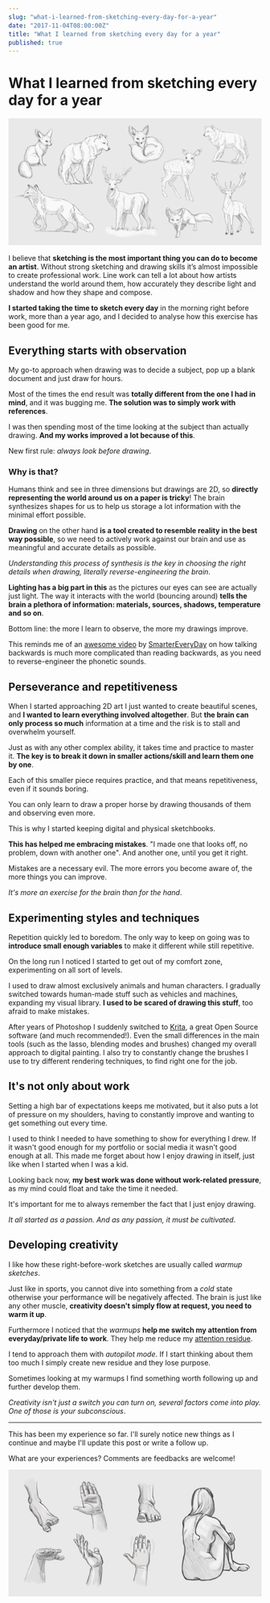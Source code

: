 ```yaml
---
slug: "what-i-learned-from-sketching-every-day-for-a-year"
date: "2017-11-04T08:00:00Z"
title: "What I learned from sketching every day for a year"
published: true
---
```


# What I learned from sketching every day for a year

![Cover image](cover-grey.png)

I believe that **sketching is the most important thing you can do to become an artist**.
Without strong sketching and drawing skills it’s almost impossible to create professional work.
Line work can tell a lot about how artists understand the world around them, how accurately they describe light and shadow and how they shape and compose.

**I started taking the time to sketch every day** in the morning right before work, more than a year ago, and I decided to analyse how this exercise has been good for me.

## Everything starts with observation

My go-to approach when drawing was to decide a subject, pop up a blank document and just draw for hours.

Most of the times the end result was **totally different from the one I had in mind**, and it was bugging me.
**The solution was to simply work with references**.

I was then spending most of the time looking at the subject than actually drawing.
**And my works improved a lot because of this**.

New first rule: _always look before drawing_.

### Why is that?

Humans think and see in three dimensions but drawings are 2D, so **directly representing the world around us on a paper is tricky**!
The brain synthesizes shapes for us to help us storage a lot information with the minimal effort possible.

**Drawing** on the other hand **is a tool created to resemble reality in the best way possible**, so we need to actively work against our brain and use as meaningful and accurate details as possible.

_Understanding this process of synthesis is the key in choosing the right details when drawing, literally reverse-engineering the brain_.

**Lighting has a big part in this** as the pictures our eyes can see are actually just light.
The way it interacts with the world (bouncing around) **tells the brain a plethora of information: materials, sources, shadows, temperature and so on**.

Bottom line: the more I learn to observe, the more my drawings improve.

This reminds me of an [awesome video](https://www.youtube.com/watch?v=L5cAnxNVWkw) by [SmarterEveryDay](https://www.youtube.com/channel/UC6107grRI4m0o2-emgoDnAA) on how talking backwards is much more complicated than reading backwards, as you need to reverse-engineer the phonetic sounds.

## Perseverance and repetitiveness

When I started approaching 2D art I just wanted to create beautiful scenes, and **I wanted to learn everything involved altogether**.
But **the brain can only process so much** information at a time and the risk is to stall and overwhelm yourself.

Just as with any other complex ability, it takes time and practice to master it.
**The key is to break it down in smaller actions/skill and learn them one by one**.

Each of this smaller piece requires practice, and that means repetitiveness, even if it sounds boring.

You can only learn to draw a proper horse by drawing thousands of them and observing even more.

This is why I started keeping digital and physical sketchbooks.

**This has helped me embracing mistakes**. "I made one that looks off, no problem, down with another one". And another one, until you get it right.

Mistakes are a necessary evil.
The more errors you become aware of, the more things you can improve.

_It's more an exercise for the brain than for the hand_.

## Experimenting styles and techniques

Repetition quickly led to boredom. The only way to keep on going was to **introduce small enough variables** to make it different while still repetitive.

On the long run I noticed I started to get out of my comfort zone, experimenting on all sort of levels.

I used to draw almost exclusively animals and human characters.
I gradually switched towards human-made stuff such as vehicles and machines, expanding my visual library.
**I used to be scared of drawing this stuff**, too afraid to make mistakes.

After years of Photoshop I suddenly switched to [Krita](https://krita.org/en/), a great Open Source software (and much recommended!).
Even the small differences in the main tools (such as the lasso, blending modes and brushes) changed my overall approach to digital painting.
I also try to constantly change the brushes I use to try different rendering techniques, to find right one for the job.

## It's not only about work

Setting a high bar of expectations keeps me motivated, but it also puts a lot of pressure on my shoulders, having to constantly improve and wanting to get something out every time.

I used to think I needed to have something to show for everything I drew.
If it wasn't good enough for my portfolio or social media it wasn't good enough at all.
This made me forget about how I enjoy drawing in itself, just like when I started when I was a kid.

Looking back now, **my best work was done without work-related pressure**, as my mind could float and take the time it needed.

It's important for me to always remember the fact that I just enjoy drawing.

_It all started as a passion.
And as any passion, it must be cultivated_.

## Developing creativity

I like how these right-before-work sketches are usually called _warmup sketches_.

Just like in sports, you cannot dive into something from a _cold_ state otherwise your performance will be negatively affected.
The brain is just like any other muscle, **creativity doesn't simply flow at request, you need to warm it up**.

Furthermore I noticed that the _warmups_ **help me switch my attention from everyday/private life to work**.
They help me reduce my [attention residue](https://ideas.repec.org/a/eee/jobhdp/v109y2009i2p168-181.html).

I tend to approach them with _autopilot mode_. If I start thinking about them too much I simply create new residue and they lose purpose.

Sometimes looking at my warmups I find something worth following up and further develop them.

_Creativity isn't just a switch you can turn on, several factors come into play.
One of those is your subconscious_.

---

This has been my experience so far. I'll surely notice new things as I continue and maybe I'll update this post or write a follow up.

What are your experiences? Comments are feedbacks are welcome!

![Some of the daily sketches](sketches.png)
